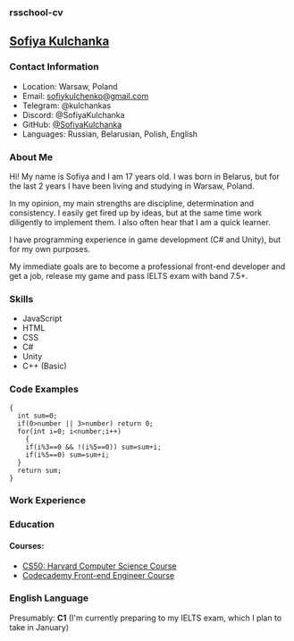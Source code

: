 ### rsschool-cv
## [Sofiya Kulchanka](https://github.com/SofiyaKulchanka)
### Contact Information
- Location: Warsaw, Poland
- Email: sofiykulchenko@gmail.com
- Telegram: @kulchankas
- Discord: @SofiyaKulchanka 
- GitHub: [@SofiyaKulchanka](https://github.com/SofiyaKulchanka)
- Languages: Russian, Belarusian, Polish, English 

### About Me
Hi! My name is Sofiya and I am 17 years old. I was born in Belarus, but for the last 2 years I have been living and studying in Warsaw, Poland. 

In my opinion, my main strengths are discipline, determination and consistency. I easily get fired up by ideas, but at the same time work diligently to implement them. I also often hear that I am a quick learner.  

 I have programming experience in game development  (C# and Unity), but for my own purposes. 
 
 My immediate goals are to become a professional front-end developer and get a job, release my game and pass IELTS exam with band 7.5+.

 ### Skills
- JavaScript
- HTML
- CSS
- C#
- Unity
- C++ (Basic)

### Code Examples

~~~int solution(int number) 
{
  int sum=0;
  if(0>number || 3>number) return 0;
  for(int i=0; i<number;i++)
    {
    if(i%3==0 && !(i%5==0)) sum=sum+i;
    if(i%5==0) sum=sum+i;
  }
  return sum;
} 
~~~

### Work Experience 

### Education

#### Courses:
- [CS50: Harvard Computer Science Course](https://pll.harvard.edu/course/cs50-introduction-computer-science)
- [Codecademy Front-end Engineer Course](https://www.codecademy.com/learn/paths/front-end-engineer-career-path)

### English Language

Presumably: **C1** (I'm currently preparing to my IELTS exam, which I plan to take in January)

